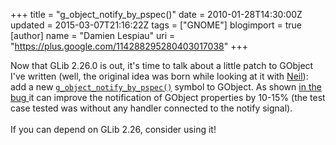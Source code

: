 +++
title = "g_object_notify_by_pspec()"
date = 2010-01-28T14:30:00Z
updated = 2015-03-07T21:16:22Z
tags = ["GNOME"]
blogimport = true 
[author]
	name = "Damien Lespiau"
	uri = "https://plus.google.com/114288295280403017038"
+++

Now that  GLib 2.26.0 is out, it's time to talk about a little patch to GObject I've written (well, the original idea was born while looking at it with <a href="http://www.busydoingnothing.co.uk/blog/">Neil</a>): add a new <a href="http://library.gnome.org/devel/gobject/stable/gobject-The-Base-Object-Type.html#g-object-notify-by-pspec"><code>g_object_notify_by_pspec()</code></a> symbol to GObject. As shown <a href="https://bugzilla.gnome.org/show_bug.cgi?id=615425">in the bug </a>it can improve the notification of GObject properties by 10-15% (the test case tested was without any handler connected to the notify signal).<br/><br/>If you can depend on GLib 2.26, consider using it!
